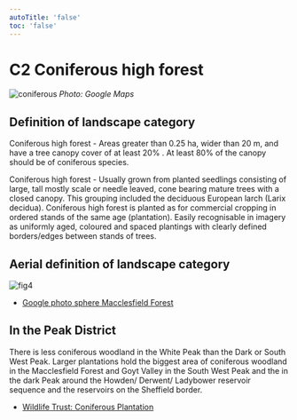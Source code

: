 ```yaml
---
autoTitle: 'false'
toc: 'false'
---
```


# C2 Coniferous high forest

![coniferous](./img/c2.png)
*Photo: Google Maps*

## Definition of landscape category

Coniferous high forest - Areas greater than 0.25 ha, wider than 20 m, and have a tree canopy cover of at least 20% . At least 80% of the canopy should be of coniferous species.

Coniferous high forest - Usually grown from planted seedlings consisting of large, tall mostly scale or needle leaved, cone bearing mature trees with a closed canopy.  This grouping included the deciduous European larch (Larix decidua). Coniferous high forest is planted as for commercial cropping in ordered stands of the same age (plantation). Easily recognisable in imagery as uniformly aged, coloured and spaced plantings with clearly defined borders/edges between stands of trees. 

## Aerial definition of landscape category

![fig4](./img/fig4.png)

* [Google photo sphere Macclesfield Forest](https://goo.gl/maps/JdXjgJih88fhdv1A6) 


## In the Peak District

There is less coniferous woodland in the White Peak than the Dark or South West Peak. Larger plantations hold the biggest area of coniferous woodland in the Macclesfield Forest and Goyt Valley in the South West Peak and the in the dark Peak around the Howden/ Derwent/ Ladybower reservoir sequence and the reservoirs on the Sheffield border.

* [Wildlife Trust: Coniferous Plantation](https://www.wildlifetrusts.org/habitats/woodland/coniferous-plantation)
